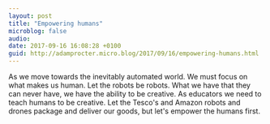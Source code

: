 ```yaml
---
layout: post
title: "Empowering humans"
microblog: false
audio: 
date: 2017-09-16 16:08:28 +0100
guid: http://adamprocter.micro.blog/2017/09/16/empowering-humans.html
---
```

As we move towards the inevitably automated world. We must focus on what makes us human. Let the robots be robots. What we have that they can never have, we have the ability to be creative. As educators we need to teach humans to be creative. Let the Tesco's and Amazon robots and drones package and deliver our goods, but let's empower the humans first. 
